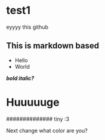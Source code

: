 # test1
eyyyy this github

## This is markdown based 

- Hello
- World

***bold italic?***

# Huuuuuge

############## tiny :3


Next change 
what color are you?
